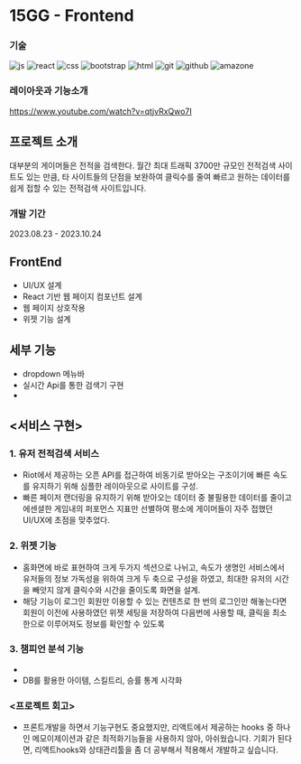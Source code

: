 # 15GG - Frontend

### 기술
 
![js](https://img.shields.io/badge/JavaScript-F7DF1E?style=for-the-badge&logo=JavaScript&logoColor=white) ![react](https://img.shields.io/badge/React-20232A?style=for-the-badge&logo=react&logoColor=61DAFB) ![css](https://img.shields.io/badge/CSS-239120?&style=for-the-badge&logo=css3&logoColor=white)
 ![bootstrap](https://img.shields.io/badge/Bootstrap-563D7C?style=for-the-badge&logo=bootstrap&logoColor=white) ![html](https://img.shields.io/badge/HTML-239120?style=for-the-badge&logo=html5&logoColor=white) ![git](https://img.shields.io/badge/GIT-E44C30?style=for-the-badge&logo=git&logoColor=white)
 ![github](https://img.shields.io/badge/GitHub-100000?style=for-the-badge&logo=github&logoColor=white) ![amazone](https://img.shields.io/badge/Amazon_AWS-232F3E?style=for-the-badge&logo=amazon-aws&logoColor=white)

### 레이아웃과 기능소개

https://www.youtube.com/watch?v=qtjvRxQwo7I
## 프로젝트 소개

 대부분의 게이머들은 전적을 검색한다. 월간 최대 트래픽 3700만 규모인 전적검색 사이트도 있는 만큼, 타 사이트들의 단점을 보완하여 클릭수를 줄여 빠르고 원하는 데이터를 쉽게 접할 수 있는 전적검색 사이트입니다.

### 개발 기간

2023.08.23 - 2023.10.24

##  FrontEnd
* UI/UX 설계
* React 기반 웹 페이지 컴포넌트 설계
* 웹 페이지 상호작용
* 위젯 기능 설계
##  세부 기능
* dropdown 메뉴바
* 실시간 Api를 통한 검색기 구현
* 
## <서비스 구현>
### 1. 유저 전적검색 서비스
* Riot에서 제공하는 오픈 API를 접근하여 비동기로 받아오는 구조이기에 빠른 속도를 유지하기 위해
심플한 레이아웃으로 사이트를 구성.
* 빠른 페이저 랜더링을 유지하기 위해 받아오는 데이터 중 불필용한 데이터를 줄이고 에센셜한 게임내의 퍼포먼스 지표만 선별하여 평소에 게이머들이 자주 접했던 UI/UX에 초점을 맞추었다.
### 2. 위젯 기능
* 홈화면에 바로 표현하여 크게 두가지 섹션으로 나뉘고, 속도가 생명인 서비스에서 유저들의 정보 가독성을 위하여 크게 두 축으로 구성을 하였고, 최대한 유저의 시간을 빼앗지 않게 클릭수와 시간을 줄이도록 화면을 설계.
* 해당 기능이 로그인 회원만 이용할 수 있는 컨텐츠로 한 번의 로그인만 해놓는다면 회원이 이전에 사용하였던 위젯 세팅을 저장하여 다음번에 사용할 때, 클릭을 최소한으로 이루어져도 정보를 확인할 수 있도록
### 3. 챔피언 분석 기능
* 
* DB를 활용한 아이템, 스킬트리, 승률 통계 시각화
### <프로젝트 회고>

   * 프론트개발을 하면서 기능구현도 중요했지만, 리액트에서 제공하는 hooks 중 하나인 메모이제이션과 같은 최적화기능들을 사용하지 않아, 아쉬웠습니다.
기회가 된다면, 리액트hooks와 상태관리툴을 좀 더 공부해서 적용해서 개발하고 싶습니다.





